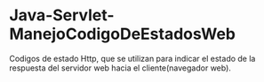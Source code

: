 # Java-Servlet-ManejoCodigoDeEstadosWeb
Codigos de estado Http, que se utilizan para indicar el estado de la respuesta del servidor web hacia el cliente(navegador web).
